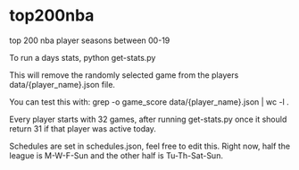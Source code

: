 # top200nba
top 200 nba player seasons between 00-19

To run a days stats, python get-stats.py

This will remove the randomly selected game from the players data/{player_name}.json file. 

You can test this with: grep -o game_score data/{player_name}.json | wc -l .

Every player starts with 32 games, after running get-stats.py once it should return 31 if that player was active today. 

Schedules are set in schedules.json, feel free to edit this. Right now, half the league is M-W-F-Sun and the other half is Tu-Th-Sat-Sun. 
